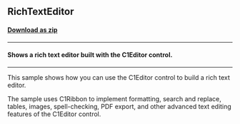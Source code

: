 ## RichTextEditor
#### [Download as zip](https://minhaskamal.github.io/DownGit/#/home?url=https://github.com/GrapeCity/ComponentOne-WinForms-Samples/tree/master/NetFramework\XHtmlEditor\VB\RichTextEditor)
____
#### Shows a rich text editor built with the C1Editor control.
____
This sample shows how you can use the C1Editor control to build a rich text editor. 

The sample uses C1Ribbon to implement formatting, search and replace, tables, images, spell-checking, PDF export, and other advanced text editing features of the C1Editor control. 